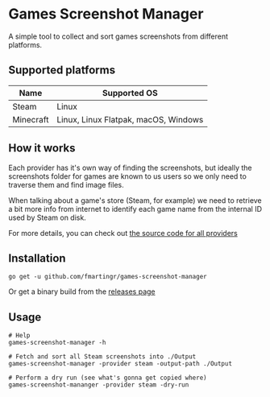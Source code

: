 # Games Screenshot Manager

A simple tool to collect and sort games screenshots from different platforms.

## Supported platforms

| Name | Supported OS |
| --- | --- |
| Steam | Linux
| Minecraft | Linux, Linux Flatpak, macOS, Windows

## How it works

Each provider has it's own way of finding the screenshots, but ideally the screenshots folder for games are known to us users so we only need to traverse them and find image files.

When talking about a game's store (Steam, for example) we need to retrieve a bit more info from internet to identify each game name from the internal ID used by Steam on disk.

For more details, you can check out [the source code for all providers](https://github.com/fmartingr/games-screenshot-manager/tree/master/pkg/providers)

## Installation

```
go get -u github.com/fmartingr/games-screenshot-manager
```

Or get a binary build from the [releases page](https://github.com/fmartingr/games-screenshot-manager/releases)

## Usage

```
# Help
games-screenshot-manager -h

# Fetch and sort all Steam screenshots into ./Output
games-screenshot-manager -provider steam -output-path ./Output

# Perform a dry run (see what's gonna get copied where)
games-screenshot-mananger -provider steam -dry-run
```
